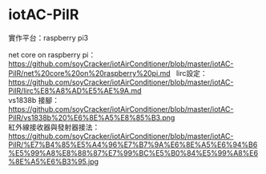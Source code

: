 # iotAC-PiIR
實作平台：raspberry pi3  
   
net core on raspberry pi：  
https://github.com/soyCracker/iotAirConditioner/blob/master/iotAC-PiIR/net%20core%20on%20raspberry%20pi.md  
lirc設定：  
https://github.com/soyCracker/iotAirConditioner/blob/master/iotAC-PiIR/lirc%E8%A8%AD%E5%AE%9A.md  
vs1838b 接腳：  
https://github.com/soyCracker/iotAirConditioner/blob/master/iotAC-PiIR/vs1838b%20%E6%8E%A5%E8%85%B3.png  
紅外線接收器與發射器接法：  
https://github.com/soyCracker/iotAirConditioner/blob/master/iotAC-PiIR/%E7%B4%85%E5%A4%96%E7%B7%9A%E6%8E%A5%E6%94%B6%E5%99%A8%E8%88%87%E7%99%BC%E5%B0%84%E5%99%A8%E6%8E%A5%E6%B3%95.jpg
